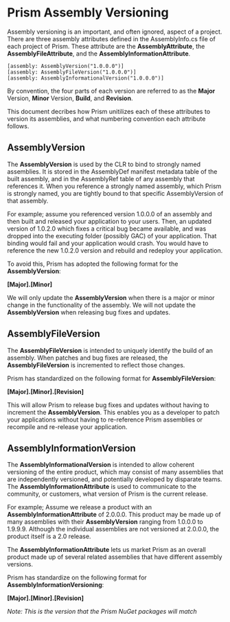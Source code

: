 ﻿# Prism Assembly Versioning
Assembly versioning is an important, and often ignored, aspect of a project.  There are three assembly attributes defined in the AssemblyInfo.cs file of each project of Prism.  These attribute are the **AssemblyAttribute**, the **AssemblyFileAttribute**, and the **AssemblyInformationAttribute**.

```
[assembly: AssemblyVersion("1.0.0.0")]
[assembly: AssemblyFileVersion("1.0.0.0")]
[assembly: AssemblyInformationalVersion("1.0.0.0")]
```
By convention, the four parts of each version are referred to as the **Major** Version, **Minor** Version, **Build**, and **Revision**.

This document decribes how Prism unitilizes each of these attributes to version its assemblies, and what numbering convention each attribute follows.

## AssemblyVersion
The **AssemblyVersion** is used by the CLR to bind to strongly named assemblies. It is stored in the AssemblyDef manifest metadata table of the built assembly, and in the AssemblyRef table of any assembly that references it. When you reference a strongly named assembly, which Prism is strongly named, you are tightly bound to that specific AssemblyVersion of that assembly.

For example; assume you referenced version 1.0.0.0 of an assembly and then built and released your application to your users.  Then, an updated version of 1.0.2.0 which fixes a critical bug became available, and was dropped into the executing folder (possibly GAC) of your application. That binding would fail and your application would crash.  You would have to reference the new 1.0.2.0 version and rebuild and redeploy your application.

To avoid this, Prism has adopted the following format for the **AssemblyVersion**:

**[Major].[Minor]**

We will only update the **AssemblyVersion** when there is a major or minor change in the functionality of the assembly.  We will not update the **AssemblyVersion** when releasing bug fixes and updates.

## AssemblyFileVersion
The **AssemblyFileVersion** is intended to uniquely identify the build of an assembly.  When patches and bug fixes are released, the **AssemblyFileVersion** is incremented to reflect those changes.

Prism has standardized on the following format for **AssemblyFileVersion**:

**[Major].[Minor].[Revision]**

This will allow Prism to release bug fixes and updates without having to increment the **AssemblyVersion**.  This enables you as a developer to patch your applications without having to re-reference Prism assemblies or recompile and re-release your application.

## AssemblyInformationVersion
The **AssemblyInformationalVersion** is intended to allow coherent versioning of the entire product, which may consist of many assemblies that are independently versioned, and potentially developed by disparate teams. The **AssemblyInformationAttribute** is used to communicate to the community, or customers, what version of Prism is the current release.

For example; Assume we release a product with an **AssemblyInformationAttribute** of 2.0.0.0.  This product may be made up of many assemblies with their **AssemblyVersion** ranging from 1.0.0.0 to 1.9.9.9.  Although the individual assemblies are not versioned at 2.0.0.0, the product itself is a 2.0 release.  

The **AssemblyInformationAttribute** lets us market Prism as an overall product made up of several related assemblies that have different assembly versions.

Prism has standardize on the following format for **AssemblyInformationVersioning**:

**[Major].[Minor].[Revision]**

_Note: This is the version that the Prism NuGet packages will match_
